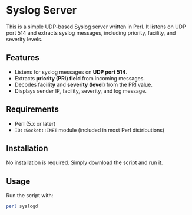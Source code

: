 # Syslog Server

This is a simple UDP-based Syslog server written in Perl.
It listens on UDP port 514 and extracts syslog messages, including priority, facility, and severity levels.

## Features
- Listens for syslog messages on **UDP port 514**.
- Extracts **priority (PRI) field** from incoming messages.
- Decodes **facility** and **severity (level)** from the PRI value.
- Displays sender IP, facility, severity, and log message.

## Requirements
- Perl (5.x or later)
- `IO::Socket::INET` module (included in most Perl distributions)

## Installation
No installation is required. Simply download the script and run it.

## Usage
Run the script with:
```sh
perl syslogd
